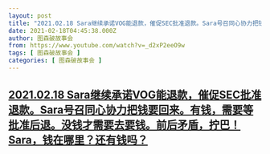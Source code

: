 ```yaml
---
layout: post
title: "2021.02.18 Sara继续承诺VOG能退款，催促SEC批准退款。Sara号召同心协力把钱要回来。有钱，需要等批准后退。没钱才需要去要钱。前后矛盾，拧巴！Sara，钱在哪里？还有钱吗？"
date: 2021-02-18T04:45:38.000Z
author: 图森破故事会
from: https://www.youtube.com/watch?v=_d2xP2eeO9w
tags: [ 图森破故事会 ]
categories: [ 图森破故事会 ]
---
```

<!--1613623538000-->
[2021.02.18 Sara继续承诺VOG能退款，催促SEC批准退款。Sara号召同心协力把钱要回来。有钱，需要等批准后退。没钱才需要去要钱。前后矛盾，拧巴！Sara，钱在哪里？还有钱吗？](https://www.youtube.com/watch?v=_d2xP2eeO9w)
------

<div>

</div>
